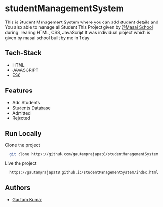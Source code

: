 # studentManagementSystem

This is Student Management System where you can add student details and You also able to manage all Student 
This Project given by [@Masai School](https://github.com/masai-course) during I learing HTML, CSS, JavaScript
It was individual project which is given by masai school built by me in 1 day

## Tech-Stack

- HTML
- JAVASCRIPT
- ES6

## Features

- Add Students
- Students Database
- Admitted
- Rejected



## Run Locally

Clone the project

```bash
  git clone https://github.com/gautamprajapat8/studentManagementSystem.git
```

Live the project

```bash
  https://gautamprajapat8.github.io/studentManagementSystem/index.html
```

## Authors
- [Gautam Kumar](https://github.com/gautamprajapat8)

